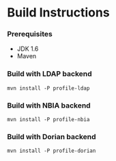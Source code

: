 Build Instructions
========================================

### Prerequisites
* JDK 1.6
* Maven 

### Build with LDAP backend

```mvn install -P profile-ldap```

### Build with NBIA backend

```mvn install -P profile-nbia```

### Build with Dorian backend

```mvn install -P profile-dorian```


